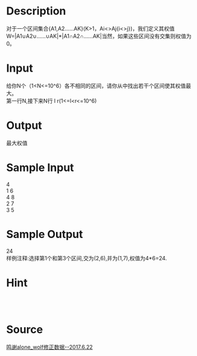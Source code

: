 
# Description

<div class="content"><div>对于一个区间集合{A1,A2……AK}(K&gt;1，Ai&lt;&gt;Aj{i&lt;&gt;j})，我们定义其权值</div>
<div>W=|A1∪A2∪……∪AK|*|A1∩A2∩……AK|当然，如果这些区间没有交集则权值为0。</div></div>

# Input

<div class="content"><div>给你N个（1&lt;N&lt;=10^6）各不相同的区间，请你从中找出若干个区间使其权值最大。</div>
<div>第一行N,接下来N行 l r(1&lt;=l&lt;r&lt;=10^6)</div></div>

# Output

<div class="content"><p>最大权值</p></div>

# Sample Input

<div class="content"><span class="sampledata">4<br/>
1 6<br/>
4 8<br/>
2 7<br/>
3 5</span></div>

# Sample Output

<div class="content"><span class="sampledata">24<br/>
样例注释:选择第1个和第3个区间,交为(2,6),并为(1,7),权值为4*6=24.<br/>
</span></div>

# Hint

<div class="content"><p></p><p><span style="font-family: arial, verdana, helvetica, sans-serif; text-align: -webkit-center;"><br/><br/>
</span></p><p></p></div>

# Source

<div class="content"><p><a href="problemset.php?search=鸣谢alone_wolf修正数据--2017.6.22">鸣谢alone_wolf修正数据--2017.6.22</a></p></div>

